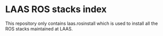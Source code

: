 LAAS ROS stacks index
=====================

This repository only contains laas.rosinstall which is used to install
all the ROS stacks maintained at LAAS.
